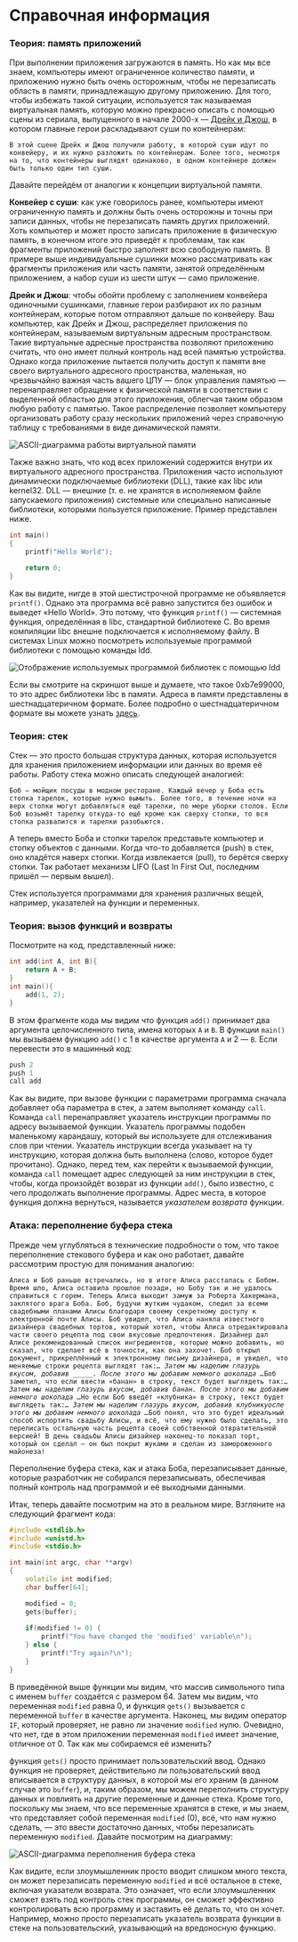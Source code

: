 # Справочная информация

### Теория: память приложений

 При выполнении приложения загружаются в память. Но как мы все знаем, компьютеры имеют ограниченное количество памяти, и приложению нужно быть очень осторожным, чтобы не перезаписать область в памяти, принадлежащую другому приложению. Для того, чтобы избежать такой ситуации, используется так называемая виртуальная память, которую можно прекрасно описать с помощью сцены из сериала, выпущенного в начале 2000-х — [Дрейк и Джош](https://ru.wikipedia.org/wiki/%D0%94%D1%80%D0%B5%D0%B9%D0%BA_%D0%B8_%D0%94%D0%B6%D0%BE%D1%88), в котором главные герои раскладывают суши по контейнерам:

`В этой сцене Дрейк и Джош получили работу, в которой суши идут по конвейеру, и их нужно разложить по контейнерам. Более того, несмотря на то, что контейнеры выглядят одинаково, в одном контейнере должен быть только один тип суши.`

Давайте перейдём от аналогии к концепции виртуальной памяти.

**Конвейер с суши**: как уже говорилось ранее, компьютеры имеют ограниченную память и должны быть очень осторожны и точны при записи данных, чтобы не перезаписать память других приложений. Хоть компьютер и может просто записать приложение в физическую память, в конечном итоге это приведёт к проблемам, так как фрагменты приложений быстро заполнят всю свободную память. В примере выше индивидуальные сушинки можно рассматривать как фрагменты приложения или часть памяти, занятой определённым приложением, а набор суши из шести штук — само приложение.

**Дрейк и Джош**: чтобы обойти проблему с заполнением конвейера одиночными сушинками, главные герои разбирают их по разным контейнерам, которые потом отправляют дальше по конвейеру. Ваш компьютер, как Дрейк и Джош, распределяет приложения по контейнерам, называемым виртуальным адресным пространством. Такие виртуальные адресные пространства позволяют приложению считать, что оно имеет полный контроль над всей памятью устройства. Однако когда приложение пытается получить доступ к памяти вне своего виртуального адресного пространства, маленькая, но чрезвычайно важная часть вашего ЦПУ — блок управления памятью — перенаправляет обращение к физической памяти в соответствии с выделенной областью для этого приложения, облегчая таким образом любую работу с памятью. Такое распределение позволяет компьютеру организовать работу сразу нескольких приложений через справочную таблицу с требованиями в виде динамической памяти.

![ASCII-&#x434;&#x438;&#x430;&#x433;&#x440;&#x430;&#x43C;&#x43C;&#x430; &#x440;&#x430;&#x431;&#x43E;&#x442;&#x44B; &#x432;&#x438;&#x440;&#x442;&#x443;&#x430;&#x43B;&#x44C;&#x43D;&#x43E;&#x439; &#x43F;&#x430;&#x43C;&#x44F;&#x442;&#x438;](../../.gitbook/assets/image3.webp)

Также важно знать, что код всех приложений содержится внутри их виртуального адресного пространства. Приложения часто используют динамически подключаемые библиотеки \(DLL\), такие как libc или kernel32. DLL — внешние \(т. е. не хранятся в исполняемом файле запускаемого приложения\) системные или специально написанные библиотеки, которыми пользуется приложение. Пример представлен ниже.

```cpp
int main()
{
    printf("Hello World");

    return 0;
}
```

 Как вы видите, нигде в этой шестистрочной программе не объявляется `printf()`. Однако эта программа всё равно запустится без ошибок и выведет «Hello World». Это потому, что функция `printf()` — системная функция, определённая в libc, стандартной библиотеке C. Во время компиляции libc внешне подключается к исполняемому файлу. В системах Linux можно посмотреть используемые программой библиотеки с помощью команды ldd.

![&#x41E;&#x442;&#x43E;&#x431;&#x440;&#x430;&#x436;&#x435;&#x43D;&#x438;&#x435; &#x438;&#x441;&#x43F;&#x43E;&#x43B;&#x44C;&#x437;&#x443;&#x435;&#x43C;&#x44B;&#x445; &#x43F;&#x440;&#x43E;&#x433;&#x440;&#x430;&#x43C;&#x43C;&#x43E;&#x439; &#x431;&#x438;&#x431;&#x43B;&#x438;&#x43E;&#x442;&#x435;&#x43A; &#x441; &#x43F;&#x43E;&#x43C;&#x43E;&#x449;&#x44C;&#x44E; ldd](../../.gitbook/assets/lib-dep.jpeg)

 Если вы смотрите на скриншот выше и думаете, что такое 0xb7e99000, то это адрес библиотеки libc в памяти. Адреса в памяти представлены в шестнадцатеричном формате. Более подробно о шестнадцатеричном формате вы можете узнать [здесь](https://inf1.info/hexadecimal).

### Теория: стек

Стек — это просто большая структура данных, которая используется для хранения приложением информации или данных во время её работы. Работу стека можно описать следующей аналогией:

`Боб — мойщик посуды в модном ресторане. Каждый вечер у Боба есть стопка тарелок, которые нужно вымыть. Более того, в течение ночи на верх стопки могут добавляться ещё тарелки, по мере уборки столов. Если Боб возьмёт тарелку откуда-то ещё кроме как сверху стопки, то вся стопка развалится и тарелки разобьются.`

А теперь вместо Боба и стопки тарелок представьте компьютер и стопку объектов с данными. Когда что-то добавляется \(push\) в стек, оно кладётся наверх стопки. Когда извлекается \(pull\), то берётся сверху стопки. Так работает механизм LIFO \(Last In First Out, последним пришёл — первым вышел\).

Стек используется программами для хранения различных вещей, например, указателей на функции и переменных.

### Теория: вызов функций и возвраты

Посмотрите на код, представленный ниже:

```cpp
int add(int A, int B){
    return A + B;
}
int main(){
    add(1, 2);
}
```

 В этом фрагменте кода мы видим что функция `add()` принимает два аргумента целочисленного типа, имена которых `А` и `В`. В функции `main()` мы вызываем функцию `add()` с 1 в качестве аргумента `А` и 2 — `В`. Если перевести это в машинный код:

```cpp
push 2
push 1
call add
```

 Как вы видите, при вызове функции с параметрами программа сначала добавляет оба параметра в стек, а затем выполняет команду `call`. Команда `call` перенаправляет указатель инструкции программы по адресу вызываемой функции. Указатель программы подобен маленькому карандашу, который вы используете для отслеживания слов при чтении. Указатель инструкции всегда указывает на ту инструкцию, которая должна быть выполнена \(слово, которое будет прочитано\). Однако, перед тем, как перейти к вызываемой функции, команда `call` помещает адрес следующей за ним инструкции в стек, чтобы, когда произойдёт возврат из функции `add()`, было известно, с чего продолжать выполнение программы. Адрес места, в которое функция должна вернуться, называется _указателем возврата_ функции.

### Атака: переполнение буфера стека

Прежде чем углубляться в технические подробности о том, что такое переполнение стекового буфера и как оно работает, давайте рассмотрим простую для понимания аналогию:

`Алиса и Боб раньше встречались, но в итоге Алиса рассталась с Бобом. Время шло, Алиса оставила прошлое позади, но Бобу так и не удалось справиться с горем. Теперь Алиса выходит замуж за Роберта Хакермана, заклятого врага Боба. Боб, будучи жутким чудаком, следил за всеми свадебными планами Алисы благодаря своему секретному доступу к электронной почте Алисы. Боб увидел, что Алиса наняла известного дизайнера свадебных тортов, который хотел, чтобы Алиса отредактировала части своего рецепта под свои вкусовые предпочтения. Дизайнер дал Алисе рекомендованный список ингредиентов, которые можно добавить, но сказал, что сделает всё в точности, как она захочет. Боб открыл документ, прикреплённый к электронному письму дизайнера, и увидел, что меняемые строки рецепта выглядят так:`_`… Затем мы наделим глазурь вкусом, добавив _____. После этого мы добавим немного шоколада …`_`Боб заметил, что если ввести «банан» в строку, текст будет выглядеть так:`_`… Затем мы наделим глазурь вкусом, добавив банан. После этого мы добавим немного шоколада …`_`Но если Боб введёт «клубника» в строку, текст будет выглядеть так:`_`… Затем мы наделим глазурь вкусом, добавив клубникуосле этого мы добавим немного шоколада …`_`Боб понял, что это будет идеальный способ испортить свадьбу Алисы, и всё, что ему нужно было сделать, это переписать остальную часть рецепта своей собственной отвратительной версией! В день свадьбы Алисы дизайнер наконец-то показал торт, который он сделал — он был покрыт жуками и сделан из замороженного майонеза!`

Переполнение буфера стека, как и атака Боба, перезаписывает данные, которые разработчик не собирался перезаписывать, обеспечивая полный контроль над программой и её выходными данными.

Итак, теперь давайте посмотрим на это в реальном мире. Взгляните на следующий фрагмент кода:

```cpp
#include <stdlib.h>
#include <unistd.h>
#include <stdio.h>

int main(int argc, char **argv)
{
    volatile int modified;
    char buffer[64];

    modified = 0;
    gets(buffer);
   
    if(modified != 0) {
        printf("You have changed the 'modified' variable\n");
    } else {
        printf("Try again?\n");
    }
}
```

 В приведённой выше функции мы видим, что массив символьного типа с именем `buffer` создаётся с размером 64. Затем мы видим, что переменная `modified` равна 0, и функция `gets()` вызывается с переменной `buffer` в качестве аргумента. Наконец, мы видим оператор `IF`, который проверяет, не равно ли значение `modified` нулю. Очевидно, что нет, где в этом приложении переменная `modified` имеет значение, отличное от 0. Так как мы собираемся её изменить?

 функция `gets()` просто принимает пользовательский ввод. Однако функция не проверяет, действительно ли пользовательский ввод вписывается в структуру данных, в которой мы его храним \(в данном случае это `buffer`\), и, таким образом, мы можем переполнить структуру данных и повлиять на другие переменные и данные стека. Кроме того, поскольку мы знаем, что все переменные хранятся в стеке, и мы знаем, что представляет собой переменная `modified` \(0\), всё, что нам нужно сделать, — это ввести достаточно данных, чтобы перезаписать переменную `modified`. Давайте посмотрим на диаграмму:

![ASCII-&#x434;&#x438;&#x430;&#x433;&#x440;&#x430;&#x43C;&#x43C;&#x430; &#x43F;&#x435;&#x440;&#x435;&#x43F;&#x43E;&#x43B;&#x43D;&#x435;&#x43D;&#x438;&#x44F; &#x431;&#x443;&#x444;&#x435;&#x440;&#x430; &#x441;&#x442;&#x435;&#x43A;&#x430;](../../.gitbook/assets/image9.jpg)

 Как видите, если злоумышленник просто вводит слишком много текста, он может перезаписать переменную `modified` и всё остальное в стеке, включая указатели возврата. Это означает, что если злоумышленник сможет взять под контроль стек программы, он сможет эффективно контролировать всю программу и заставить её делать то, что он хочет. Например, можно просто перезаписать указатель возврата функции в стеке на пользовательский, указывающий на вредоносную функцию.

